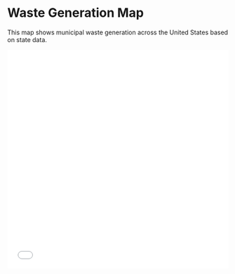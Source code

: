 # Waste Generation Map

This map shows municipal waste generation across the United States based on state data.

<iframe frameborder="0" style="width:100%; height:500px;" src="//www.zeemaps.com/pub?group=4240042"></iframe>
